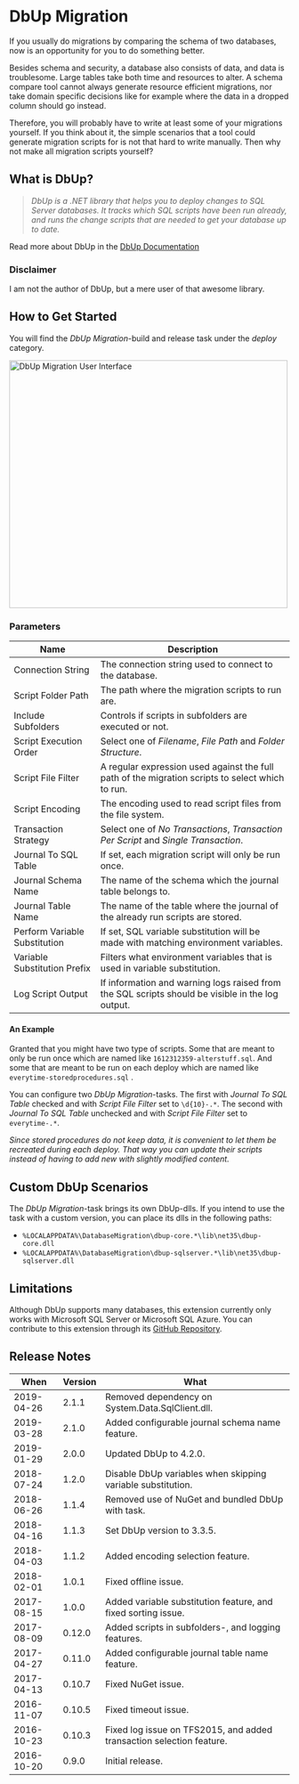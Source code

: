 # DbUp Migration

If you usually do migrations by comparing the schema of two databases, now is an opportunity for you to do something better.

Besides schema and security, a database also consists of data, and data is troublesome. Large tables take both time and resources to alter. A schema compare tool cannot always generate resource efficient migrations, nor take domain specific decisions like for example where the data in a dropped column should go instead.

Therefore, you will probably have to write at least some of your migrations yourself. If you think about it, the simple scenarios that a tool could generate migration scripts for is not that hard to write manually. Then why not make all migration scripts yourself?

## What is DbUp?

> *DbUp is a .NET library that helps you to deploy changes to SQL Server databases. It tracks which SQL scripts have been run already, and runs the change scripts that are needed to get your database up to date.*

Read more about DbUp in the [DbUp Documentation](http://dbup.readthedocs.io)

### Disclaimer

I am not the author of DbUp, but a mere user of that awesome library.

## How to Get Started

You will find the *DbUp Migration*-build and release task under the *deploy* category.

<img src="https://github.com/johanclasson/vso-agent-tasks/raw/master/DbUpMigration/example.png" alt="DbUp Migration User Interface" width="500" height="445">

### Parameters

| Name                          | Description                                                                                      |
| ----------------------------- | ------------------------------------------------------------------------------------------------ |
| Connection String             | The connection string used to connect to the database.                                           |
| Script Folder Path            | The path where the migration scripts to run are.                                                 |
| Include Subfolders            | Controls if scripts in subfolders are executed or not.                                           |
| Script Execution Order        | Select one of *Filename*, *File Path* and *Folder Structure*.                                    |
| Script File Filter            | A regular expression used against the full path of the migration scripts to select which to run. |
| Script Encoding               | The encoding used to read script files from the file system.                                     |
| Transaction Strategy          | Select one of *No Transactions*, *Transaction Per Script* and *Single Transaction*.              |
| Journal To SQL Table          | If set, each migration script will only be run once.                                             |
| Journal Schema Name           | The name of the schema which the journal table belongs to.                                       |
| Journal Table Name            | The name of the table where the journal of the already run scripts are stored.                   |
| Perform Variable Substitution | If set, SQL variable substitution will be made with matching environment variables.              |
| Variable Substitution Prefix  | Filters what environment variables that is used in variable substitution.                        |
| Log Script Output             | If information and warning logs raised from the SQL scripts should be visible in the log output. |

#### An Example

Granted that you might have two type of scripts. Some that are meant to only be run once which are named like `1612312359-alterstuff.sql`. And some that are meant to be run on each deploy which are named like `everytime-storedprocedures.sql` .

You can configure two *DbUp Migration*-tasks. The first with *Journal To SQL Table* checked and with *Script File Filter* set to `\d{10}-.*`. The second with *Journal To SQL Table* unchecked and with *Script File Filter* set to `everytime-.*`.

*Since stored procedures do not keep data, it is convenient to let them be recreated during each deploy. That way you can update their scripts instead of having to add new with slightly modified content.*

## Custom DbUp Scenarios

The *DbUp Migration*-task brings its own DbUp-dlls. If you intend to use the task with a custom version, you can place its dlls in the following paths:

* `%LOCALAPPDATA%\DatabaseMigration\dbup-core.*\lib\net35\dbup-core.dll`
* `%LOCALAPPDATA%\DatabaseMigration\dbup-sqlserver.*\lib\net35\dbup-sqlserver.dll`

## Limitations

Although DbUp supports many databases, this extension currently only works with Microsoft SQL Server or Microsoft SQL Azure. You can contribute to this extension through its [GitHub Repository](https://github.com/johanclasson/vso-agent-tasks/tree/master/DbUpMigration).

## Release Notes

| When       | Version | What                                                                 |
| ---------- | ------- | -------------------------------------------------------------------- |
| 2019-04-26 | 2.1.1   | Removed dependency on System.Data.SqlClient.dll.                     |
| 2019-03-28 | 2.1.0   | Added configurable journal schema name feature.                      |
| 2019-01-29 | 2.0.0   | Updated DbUp to 4.2.0.                                               |
| 2018-07-24 | 1.2.0   | Disable DbUp variables when skipping variable substitution.          |
| 2018-06-26 | 1.1.4   | Removed use of NuGet and bundled DbUp with task.                     |
| 2018-04-16 | 1.1.3   | Set DbUp version to 3.3.5.                                           |
| 2018-04-03 | 1.1.2   | Added encoding selection feature.                                    |
| 2018-02-01 | 1.0.1   | Fixed offline issue.                                                 |
| 2017-08-15 | 1.0.0   | Added variable substitution feature, and fixed sorting issue.        |
| 2017-08-09 | 0.12.0  | Added scripts in subfolders-, and logging features.                  |
| 2017-04-27 | 0.11.0  | Added configurable journal table name feature.                       |
| 2017-04-13 | 0.10.7  | Fixed NuGet issue.                                                   |
| 2016-11-07 | 0.10.5  | Fixed timeout issue.                                                 |
| 2016-10-23 | 0.10.3  | Fixed log issue on TFS2015, and added transaction selection feature. |
| 2016-10-20 | 0.9.0   | Initial release.                                                     |
